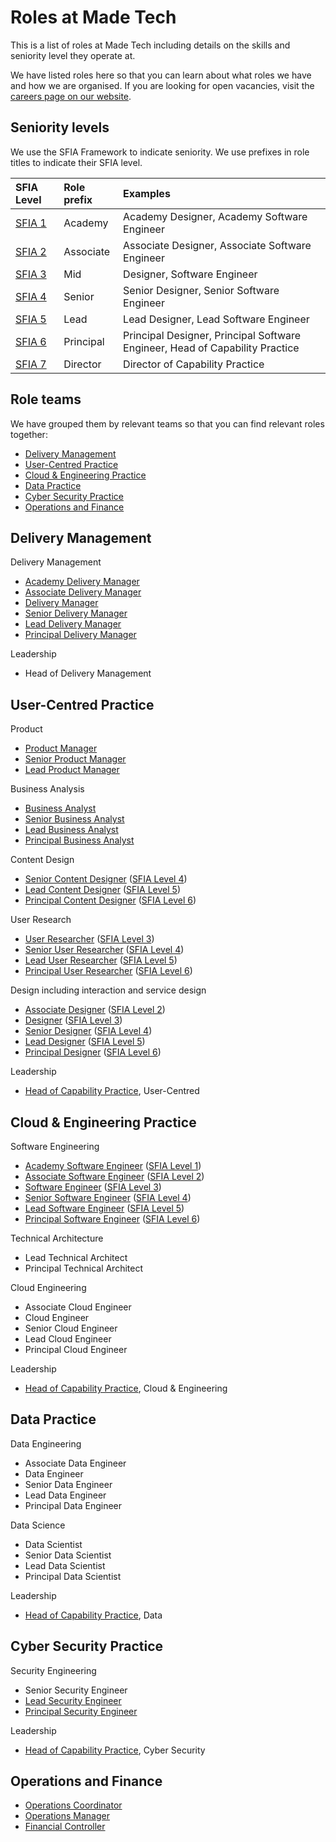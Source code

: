 # Roles at Made Tech

This is a list of roles at Made Tech including details on the skills and seniority level they operate at.

We have listed roles here so that you can learn about what roles we have and how we are organised. If you are looking for open vacancies, visit the [careers page on our website](https://madetech.com/careers).

## Seniority levels

We use the SFIA Framework to indicate seniority. We use prefixes in role titles to indicate their SFIA level.

| SFIA Level | Role prefix | Examples |
| :- | :- | :- |
| [SFIA 1](https://sfia-online.org/en/sfia-8/responsibilities/level-1) | Academy | Academy Designer, Academy Software Engineer |
| [SFIA 2](https://sfia-online.org/en/sfia-8/responsibilities/level-2) | Associate | Associate Designer, Associate Software Engineer |
| [SFIA 3](https://sfia-online.org/en/sfia-8/responsibilities/level-3) | Mid | Designer, Software Engineer |
| [SFIA 4](https://sfia-online.org/en/sfia-8/responsibilities/level-4) | Senior | Senior Designer, Senior Software Engineer |
| [SFIA 5](https://sfia-online.org/en/sfia-8/responsibilities/level-5) | Lead | Lead Designer, Lead Software Engineer |
| [SFIA 6](https://sfia-online.org/en/sfia-8/responsibilities/level-6) | Principal | Principal Designer, Principal Software Engineer, Head of Capability Practice |
| [SFIA 7](https://sfia-online.org/en/sfia-8/responsibilities/level-7) | Director | Director of Capability Practice |

## Role teams

We have grouped them by relevant teams so that you can find relevant roles together:

- [Delivery Management](#delivery-management)
- [User-Centred Practice](#user-centred-practice)
- [Cloud & Engineering Practice](#cloud--engineering-practice)
- [Data Practice](#data-practice)
- [Cyber Security Practice](#cyber-security-practice)
- [Operations and Finance](#operations-and-finance)

## Delivery Management

Delivery Management
- [Academy Delivery Manager](_delivery_manager.md)
- [Associate Delivery Manager](_delivery_manager.md)
- [Delivery Manager](_delivery_manager.md)
- [Senior Delivery Manager](_delivery_manager.md)
- [Lead Delivery Manager](_delivery_manager.md)
- [Principal Delivery Manager](principal_delivery_manager.md)

Leadership
- Head of Delivery Management

## User-Centred Practice

Product
- [Product Manager](mid_product_manager.md)
- [Senior Product Manager](senior_product_manager.md)
- [Lead Product Manager](lead_product_manager.md)

Business Analysis
- [Business Analyst](mid_business_analyst.md)
- [Senior Business Analyst](senior_business_analyst.md)
- [Lead Business Analyst](lead_business_analyst.md)
- [Principal Business Analyst](principal_business_analyst.md)

Content Design
- [Senior Content Designer](senior_content_designer.md) ([SFIA Level 4](sfia/senior_content_designer.md))
- [Lead Content Designer](lead_content_designer.md) ([SFIA Level 5](sfia/lead_content_designer.md))
- [Principal Content Designer](principal_ucd.md) ([SFIA Level 6](sfia/ucd_principal.md))

User Research
- [User Researcher](mid_user_researcher.md) ([SFIA Level 3](sfia/user_researcher.md))
- [Senior User Researcher](senior_user_researcher.md) ([SFIA Level 4](sfia/senior_user_researcher.md))
- [Lead User Researcher](lead_user_researcher.md) ([SFIA Level 5](sfia/lead_user_researcher.md))
- [Principal User Researcher](principal_ucd.md) ([SFIA Level 6](sfia/ucd_principal.md))

Design including interaction and service design
- [Associate Designer](associate_designer.md) ([SFIA Level 2](sfia/associate_designer.md))
- [Designer](mid_designer.md) ([SFIA Level 3](sfia/designer.md))
- [Senior Designer](senior_designer.md) ([SFIA Level 4](sfia/senior_designer.md))
- [Lead Designer](lead_designer.md) ([SFIA Level 5](sfia/lead_designer.md))
- [Principal Designer](principal_ucd.md) ([SFIA Level 6](sfia/ucd_principal.md))

Leadership

- [Head of Capability Practice](head_of_capability_practice.md), User-Centred

## Cloud & Engineering Practice

Software Engineering
 - [Academy Software Engineer](academy_software_engineer.md) ([SFIA Level 1](sfia/academy_software_engineer.md))
 - [Associate Software Engineer](associate_software_engineer.md) ([SFIA Level 2](sfia/software_engineer_1.md))
 - [Software Engineer](mid_software_engineer.md) ([SFIA Level 3](sfia/software_engineer_2.md))
 - [Senior Software Engineer](senior_software_engineer.md) ([SFIA Level 4](sfia/senior_software_engineer.md))
 - [Lead Software Engineer](lead_software_engineer.md) ([SFIA Level 5](sfia/lead_software_engineer.md))
 - [Principal Software Engineer](principal_technologist.md) ([SFIA Level 6](sfia/principal_technologist.md))

Technical Architecture
 - Lead Technical Architect
 - Principal Technical Architect

Cloud Engineering
 - Associate Cloud Engineer
 - Cloud Engineer
 - Senior Cloud Engineer
 - Lead Cloud Engineer
 - Principal Cloud Engineer

Leadership

- [Head of Capability Practice](head_of_capability_practice.md), Cloud & Engineering

## Data Practice

Data Engineering
 - Associate Data Engineer
 - Data Engineer
 - Senior Data Engineer
 - Lead Data Engineer
 - Principal Data Engineer

Data Science
 - Data Scientist
 - Senior Data Scientist
 - Lead Data Scientist
 - Principal Data Scientist

Leadership

- [Head of Capability Practice](head_of_capability_practice.md), Data

## Cyber Security Practice

Security Engineering
 - Senior Security Engineer
 - [Lead Security Engineer](lead_security_engineer.md)
 - [Principal Security Engineer](principal_security_engineer.md)

Leadership

- [Head of Capability Practice](head_of_capability_practice.md), Cyber Security

## Operations and Finance

- [Operations Coordinator](_operations_coordinator.md)
- [Operations Manager](_operations_manager.md)
- [Financial Controller](_financial_controller.md)
